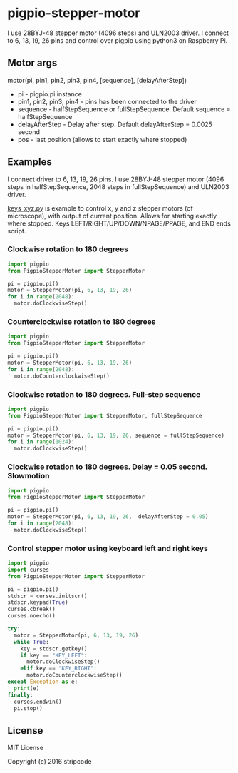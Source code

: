 # pigpio-stepper-motor

I use 28BYJ-48 stepper motor (4096 steps) and ULN2003 driver. I connect to 6, 13, 19, 26 pins and control over pigpio using python3 on Raspberry Pi.

## Motor args
motor(pi, pin1, pin2, pin3, pin4, [sequence], [delayAfterStep])

* pi - pigpio.pi instance
* pin1, pin2, pin3, pin4 - pins has been connected to the driver
* sequence - halfStepSequence or fullStepSequence. Default sequence = halfStepSequence
* delayAfterStep - Delay after step. Default delayAfterStep = 0.0025 second
* pos - last position (allows to start exactly where stopped)

## Examples
I connect driver to 6, 13, 19, 26 pins. I use 28BYJ-48 stepper motor (4096 steps in halfStepSequence, 2048 steps in fullStepSequence) and ULN2003 driver.

[keys_xyz.py](keys_xyz.py) is example to control x, y and z stepper motors (of microscope), with output of current position. Allows for starting exactly where stopped. Keys LEFT/RIGHT/UP/DOWN/NPAGE/PPAGE, and END ends script.

### Clockwise rotation to 180 degrees
```python
import pigpio
from PigpioStepperMotor import StepperMotor

pi = pigpio.pi()
motor = StepperMotor(pi, 6, 13, 19, 26)
for i in range(2048):
  motor.doСlockwiseStep()
```



### Counterclockwise rotation to 180 degrees
```python
import pigpio
from PigpioStepperMotor import StepperMotor

pi = pigpio.pi()
motor = StepperMotor(pi, 6, 13, 19, 26)
for i in range(2048):
  motor.doСounterclockwiseStep()
```



### Clockwise rotation to 180 degrees. Full-step sequence
```python
import pigpio
from PigpioStepperMotor import StepperMotor, fullStepSequence

pi = pigpio.pi()
motor = StepperMotor(pi, 6, 13, 19, 26, sequence = fullStepSequence)
for i in range(1024):
  motor.doСlockwiseStep()
```



### Clockwise rotation to 180 degrees. Delay = 0.05 second. Slowmotion
```python
import pigpio
from PigpioStepperMotor import StepperMotor

pi = pigpio.pi()
motor = StepperMotor(pi, 6, 13, 19, 26,  delayAfterStep = 0.05)
for i in range(2048):
  motor.doСlockwiseStep()
```



### Control stepper motor using keyboard left and right keys
```python
import pigpio
import curses
from PigpioStepperMotor import StepperMotor

pi = pigpio.pi()
stdscr = curses.initscr()
stdscr.keypad(True)
curses.cbreak()
curses.noecho()

try:
  motor = StepperMotor(pi, 6, 13, 19, 26)
  while True:
    key = stdscr.getkey()
    if key == "KEY_LEFT":
      motor.doСlockwiseStep()
    elif key == "KEY_RIGHT":
      motor.doСounterclockwiseStep()
except Exception as e:
  print(e)
finally:
  curses.endwin()
  pi.stop()
```
## License
MIT License

Copyright (c) 2016 stripcode